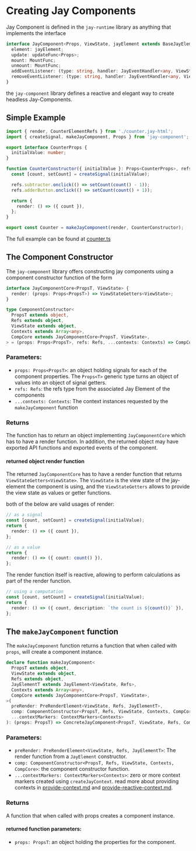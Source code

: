 # Creating Jay Components

Jay Component is defined in the `jay-runtime` library as anything that implements the interface

```typescript
interface JayComponent<Props, ViewState, jayElement extends BaseJayElement<ViewState>> {
  element: jayElement;
  update: updateFunc<Props>;
  mount: MountFunc;
  unmount: MountFunc;
  addEventListener: (type: string, handler: JayEventHandler<any, ViewState, void>) => void;
  removeEventListener: (type: string, handler: JayEventHandler<any, ViewState, void>) => void;
}
```

the `jay-component` library defines a reactive and elegant way to create headless Jay-Components.

## Simple Example

```typescript
import { render, CounterElementRefs } from './counter.jay-html';
import { createSignal, makeJayComponent, Props } from 'jay-component';

export interface CounterProps {
  initialValue: number;
}

function CounterConstructor({ initialValue }: Props<CounterProps>, refs: CounterElementRefs) {
  const [count, setCount] = createSignal(initialValue);

  refs.subtracter.onclick(() => setCount(count() - 1));
  refs.adderButton.onclick(() => setCount(count() + 1));

  return {
    render: () => ({ count }),
  };
}

export const Counter = makeJayComponent(render, CounterConstructor);
```

The full example can be found at [counter.ts](../../../../examples/jay/counter/src/counter.ts)

## The Component Constructor

The `jay-component` library offers constructing jay components using a component constructor function of the form

```typescript
interface JayComponentCore<PropsT, ViewState> {
  render: (props: Props<PropsT>) => ViewStateGetters<ViewState>;
}

type ComponentConstructor<
  PropsT extends object,
  Refs extends object,
  ViewState extends object,
  Contexts extends Array<any>,
  CompCore extends JayComponentCore<PropsT, ViewState>,
> = (props: Props<PropsT>, refs: Refs, ...contexts: Contexts) => CompCore;
```

### Parameters:

- `props: Props<PropsT>`: an object holding signals for each of the component properties.
  The `Props<T>` generic type turns an object of values into an object of signal getters.
- `refs: Refs`: the refs type from the associated Jay Element of the components
- `...contexts: Contexts`: The context instances requested by the `makeJayComponent` function

### Returns

The function has to return an object implementing `JayComponentCore` which has to have a render function.
In addition, the returned object may have exported API functions and exported events of the component.

#### returned object render function

The returned `JayComponentCore` has to have a render function that returns `ViewStateGetters<ViewState>`.
The `ViewState` is the view state of the jay-element the component is using, and the `ViewStateGetters` allows
to provide the view state as values or getter functions.

both of the below are valid usages of render:

```typescript
// as a signal
const [count, setCount] = createSignal(initialValue);
return {
  render: () => ({ count }),
};

// as a value
return {
  render: () => ({ count: count() }),
};
```

The render function itself is reactive, allowing to perform calculations as part of the render function.

```typescript
// using a computation
const [count, setCount] = createSignal(initialValue);
return {
  render: () => ({ count, description: `the count is ${count()}` }),
};
```

## The `makeJayComponent` function

The `makeJayComponent` function returns a function that when called with `props`, will create a component instance.

```typescript
declare function makeJayComponent<
  PropsT extends object,
  ViewState extends object,
  Refs extends object,
  JayElementT extends JayElement<ViewState, Refs>,
  Contexts extends Array<any>,
  CompCore extends JayComponentCore<PropsT, ViewState>,
>(
  preRender: PreRenderElement<ViewState, Refs, JayElementT>,
  comp: ComponentConstructor<PropsT, Refs, ViewState, Contexts, CompCore>,
  ...contextMarkers: ContextMarkers<Contexts>
): (props: PropsT) => ConcreteJayComponent<PropsT, ViewState, Refs, CompCore, JayElementT>;
```

### Parameters:

- `preRender: PreRenderElement<ViewState, Refs, JayElementT>`: The render function from a `JayElement` constructor.
- `comp: ComponentConstructor<PropsT, Refs, ViewState, Contexts, CompCore>`: the component constructor function.
- `...contextMarkers: ContextMarkers<Contexts>`: zero or more context markers created using `createJayContext`.
  read more about providing contexts in [provide-context.md](./provide-context.md) and [provide-reactive-context.md](./provide-reactive-context.md).

### Returns

A function that when called with props creates a component instance.

#### returned function parameters:

- `props: PropsT`: an object holding the properties for the component.
